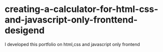 # creating-a-calculator-for-html-css-and-javascript-only-fronttend-desigend
I developed this portfolio on html,css and javascript only frontend
